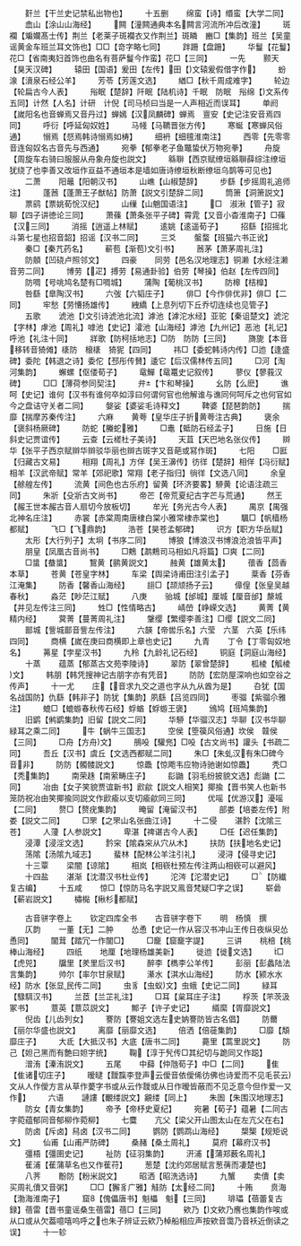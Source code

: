 <!-- { "loadSidebar": true } -->
　　姧兰【干兰史记禁私出物也】
　　十五删
　　绵蛮【诗】缗蛮【大学二同】
　　嵞山【涂山山海经】
　　闗【潼闗通典本名闗言河流所冲后改潼】
　　斑襴【斒孄髙士传】荆兰【老莱子斑襴衣又作荆兰】斑瞵　豳□【集韵】班兰【吴童谣黄金车班兰耳文饰也】□□【竒字略七同】
　　跘跚【盘跚】
　　华鬘【花鬘】花□【省南夷妇首饰也曲名有菩萨鬘今作蛮】花□【三同】
　　一先
　　颢天【狊天汉碑】
　　辕田【国语】爰田【左传】田【文辕爰假借字作】
　　蚡湶【濆泉石经公羊】
　　芳苓【芳莲文选】
　　緧□【秋千周成难字】
　　轮边【轮扁古今人表】
　　谸眠【楚辞】阡眠【陆机诗】千眠　防眠　谸绵【文系传五同】计然【人名】计研　计倪【司马桢曰当是一人声相近而误耳】
　　单阏【嵗阳名也音蝉焉又音丹过】蝉嫣【汉凤麟碑】蝉焉　亶安【史记注安音焉四同】
　　呼衍【呼延匈奴姓】
　　马帴【马韀晋张方传】
　　寒蜒【寒蝉风俗通】
　　愵焉【惄焉韩诗愵焉如梼】
　　细袇【细氊淮南注】
　　西零【先零零音连匈奴名古音先与西通】
　　宛拳【郁拳老子鱼鼈蛰伏万物宛拳】
　　舟旋【周旋车右骑曰服服从舟象舟旋也説文】
　　緜聨【西京赋缭垣緜聨薛综注缭垣犹绕了也李善又改垣作亘益不通垣本是墙如唐诗缭垣秋断缭垣乌鹊等可见也】
　　二萧
　　阳鼂【阳朝汉书】
　　山嶕【山椒楚辞】
　　步繇【步摇周礼追师注】
　　蓬莤【蓬萧王子猷帖】防萧【説文引楚辞二同】
　　筒箫【洞箫説文】
　　票鹞【票姚荀恱汉纪】
　　山缫【山魈国语注】
　　□　淑湫【管子】寂聊【四子讲徳论三同】
　　萧蓧【萧条张平子碑】霄雿【又音小杳淮南子】□蓧【汉三同】
　　消摇【逍遥上林赋】
　　逺姚【逺遥荀子】
　　招繇【招摇北斗第七星也招音韶】招谣【汉书二同】
　　三爻
　　螌蝥【班猫六书正讹】
　　秦□【秦芁药名】
　　蔪苞【渐苞文引书】
　　莤茅【萧茅周礼注】
　　防顤【凹硗卢照邻文】
　　四豪
　　同劳【邑名汉地理志】铜濑【水经注濑音劳二同】
　　博劳【疋】搏劳【易通卦验】伯劳【琴操】伯赵【左传四同】
　　防啁【号咷鸠名楚有□啁城】
　　蒲陶【葡桃汉书】
　　防槔【桔橰】
　　咎繇【臯陶汉书】
　　六弢【六韬庄子】
　　俳□【今作俳优非】俳□【二同】
　　牢愁【劳慒扬雄传】
　　絏繑【上息列切下丘乔切连续也见管子】
　　五歌
　　淲池【文引诗淲池北流】滹池【滹沱水经】亚驼【秦诅楚文】淲沱【字林】虖池【周礼】嘑池【史记】瀖池【山海经】滹池【九州记】恶池【礼记】呼池【礼注十同】
　　牂歌【防柯括地志】□防　防防【三同】
　　旖旎【本音移转音猗傩】橠防　榱橠　猗狔【四同】
　　祎□【委蛇韩诗内传】□迆【逢盛碑】委陀【韩退之诗】委佗【邳彤传賛】逶它【后汉儒林传五同】
　　□河【淘河集韵】
　　蠏螺【伛偻荀子】
　　鼋鱓【鼋鼍史记叙传】
　　蓼仪【蓼莪汉碑】
　　□□【薄荷参同契注】
　　弁【卞和琴操】
　　幺防【么麽】
　　谯呵【史记】谁何【汉书有谁何卒如淳曰何谓何官也他解谁与谯同何呵斥之也何官如今之盘诘守关者二同】
　　媻娑【婆娑毛诗释文】
　　鞞婆【琵琶韵防】
　　揣靡【揣摩苏秦传注】
　　六麻
　　黄荂【皇华庄子折黄荂注古典】
　　褒余【褒斜杨厥碑】
　　防蛇【螣蛇雅】
　　□鼃【蚳防石经孟子】
　　日施【日斜史记贾谊传】
　　云查【云槎杜子美诗】
　　天苴【天巴地名张仪传】
　　辬华【张平子西京赋辬华辬驳华丽也辬古斑字又音葩或冩作斑】
　　七阳
　　□匨【归藏古文易】
　　相翔【周礼】方佯【吴王濞传】彷徉【楚辞】相佯【冯衍赋】相羊【汉武帝赋】常羊【郊祀歌】常翔【老子指归】徜徉【文选八同】
　　余皇【艅艎左传】
　　流黄【间色也古乐府】留黄【环济要畧】駵黄【论语注疏三同】
　　朱斨【殳斨古文尚书】
　　帝芒【帝荒夏纪古字芒与荒通】
　　然王【赧王世本赧古音人扇切今放板切】
　　牟光【务光古今人表】
　　禺京【禺强北神名庄注】
　　赤裳【赤棠周南唐棣白棠小雅常棣赤棠也】
　　颿□【帆樯杨都赋】
　　飞□【飞鼎韵】
　　浩苍【昊苍孟郁碑】
　　识方【职方华岳赋】
　　太形【大行列子】太坰【书序二同】
　　博狼【博浪汉书博浪沧浪皆平声】
　　朋皇【凤凰古音尚书】
　　□鷞【鹔鷞司马相如凡将篇】□爽【二同】
　　□螀【蛬螀】
　　鵹黄【鹂黄説文】
　　赨黄【雄黄太】
　　蘹香【茴香本草】
　　苍黄【苍皇字林】
　　车梁【舆梁诗甫田注引孟子】
　　棻香【芬香江淹集】
　　防香【馨香山海经】
　　翓□【颉颃扬子云】
　　傽偟【张皇吴越春秋】
　　淼茫【眇茫江赋】
　　八庚
　　骀城【邰城】厘城【厘音邰】漦城【并见左传注三同】
　　甡□【性情略古】
　　崝嵤【峥嵘文选】
　　黄菁【黄精内经】
　　蓂菁【蔓菁周礼注】
　　鞶缨【繁缨李善注】□缨【説文二同】
　　鄑城【訾城鄑音訾左传注】
　　六韺【帝喾乐名】六莹　六茎　六英【乐纬四同】
　　商横【嵗在庚曰商横即上章也史记】
　　九青
　　丁令【丁零匈奴地名】
　　茀星【孛星汉书】
　　九秢【九龄礼记石经】
　　铜庭【洞庭山海经】
　　十蒸
　　蕴蒸【郁蒸古文苑李陵诗】
　　翠防【翠曾楚辞】
　　柧棱【觚棱文】
　　韩朋【韩凭搜神记古朋字亦有凭音】
　　防防【宏防屋深响也如空谷之传声】
　　十一尤
　　庄【音求九交之道也字从九从酋为是】
　　叴犹【国名战国防】仇繇【韩非子】防犹【集韵】夙繇【吕览四同】
　　枣骝【紫骝尒雅注】
　　螕□【螕蝣春秋传石经】蜉蝤【蜉蝣王褒】
　　鳻鸠【班鸠集韵】
　　旧鹠【鸺鹠集韵】旧留【説文二同】
　　华駵【华骝汉志】华聊【汉书华聊緑耳之乘二同】
　　牛【蜗牛三国志】
　　空侯【箜篌风俗通】坎侯　竷侯【三同】
　　□舟【方舟文】
　　鴅吺【驩兠】□吺【古文尚书】讙头【书疏二同】
　　吾丘【汉书】虞丘【文选西都赋二同】
　　朱□【朱虬汉有朱□碑今音非】
　　防防【髑髅説文】
　　惊飍【惊飑韦应物诗驰谢如惊飍】
　　秃□【秃集韵】
　　南荣趎【南萦畴庄子】
　　髟鼬【羽毛纷披貌文选】彪鼬【二同】
　　冶由【女子笑貌贾谊新书】歋歈【説文人相笑】揶揄【晋书笑人也新书笼防祝冶由笑揶揄同説文作歋瘉以支切瘉歈同三同】
　　优嗂【优游汉】瀀嗂【二同】
　　赘□【赘疣集韵】
　　晻留【淹留汉书】
　　部娄【培娄左传】附娄【説文二同】
　　□罘【之罘山名张曲江诗】
　　十二侵
　　湛霒【沈隂三苍】
　　人薓【人参説文】
　　卑湛【禆谌古今人表】
　　□任【迟任集韵】
　　浸潭【浸淫文选】
　　霒穼【隂森穼从穴从木】
　　扶防【扶地名史记】
　　荡隂【汤隂九域志】
　　蜚林【配林公羊注引礼】
　　浸浔【侵寻史记】
　　十三覃
　　梁闇【谅隂】
　　相岚【相嵚杜预左传注两山相嵚可以避风】
　　十四盐
　　湛渐【沈潜汉书杜业传】
　　沱涔【沱潜史记】
　　□【防纎复古编】
　　十五咸
　　惊□【惊防马名字説又鳯音梵疑□字之误】
　　崭碞【蔪岩説文】
　　橚檆【楸杉都赋】






　　古音骈字卷上
　　钦定四库全书
　　古音骈字卷下
　　明　杨慎　撰
　　仄韵
　　一董【无】二肿
　　怂恿【史记一作从容汉书冲山王传日夜纵臾怂恿同】
　　闟茸【踏冗一作闟□】
　　□竉【窟竉字諟】
　　三讲
　　桃棓【桃棒山海经】
　　四纸
　　地厘【地理杨雄美新】
　　徙迆【徙文选】
　　□【虎兕】
　　牖里【羑里后汉书】
　　醉李【檇李公羊传】
　　彭丽【彭蠡陆法言集韵】
　　帅尔【率尔甘泉赋】
　　濝水【淇水山海经】
　　防水【颍水水经】防水【张显民传二同】
　　虫豸【虫蚁文】虫蛾【史记二同】
　　緑耳【騄駬汉书】
　　兰茝【兰芷礼注】
　　□耳【枲耳庄子注】
　　桴茨【芣茨汲冢书】
　　薏英【薏苡説文】
　　鄦子【许子史记】
　　縃縻【胥靡説文】
　　倪齿【儿齿列女】
　　謇防【謇姐文选左史妠謇防皆古名倡】
　　防薾【丽尔华盛也説文】
　　离靡【丽靡文选】
　　倍洒【倍蓰集韵】
　　□靡【頽靡庄子】
　　大氐【大抵汉书】大底【唐书二同】
　　薧里【蒿里説文】
　　防己【妲己黑而有艶曰妲字统】
　　鞠【淳于髠传□其纪切与跪同又作跽】
　　潧洧【溱洧説文】
　　五尾
　　中蘬【仲虺荀子】中□【二同】
　　隹【隹诸切庄子】
　　暧曃【靉霼李登声云僾音依僾俙彷佛也诗爱而不见毛苌云文从人作僾方言从草作薆字书或从云作靉或从日作暧皆蔽而不见乏意今但作爱一又作】
　　六语
　　謰謱【覼缕説文】覶缕【同上】
　　朱圄【朱围汉地理志】
　　防女【青女集韵】
　　帝予【帝杼史夏纪】
　　宛暑【荀子】蕴暑【二同古字菀蕴郁同音郁柳作菀柳】
　　七麌
　　亢父【梁父开山图太山在左亢父在右】
　　防卤【斥卤】舄卤【汉书二同】
　　鹦防【鹦鹉山海经】
　　槼榘【规矩说文】
　　仙甫【山甫严防碑】
　　桑赭【桑土周礼】
　　莫府【幕府汉书】
　　彊梧【彊圉史记】
　　祉防【征羽集韵】
　　汧浦【蒲郑薮名周礼】
　　萑浦【萑蒲草名也又作萑苻】
　　葱楚【沈约郊居赋言葱蒨而凄楚也】
　　八荠
　　黺防【粉米説文】
　　昭洒【昭洗选诗】
　　九蟹
　　卖儥【卖买周礼儥又音粥】
　　□□【獬豸广雅】觟防【太经二同】
　　十贿
　　贲海【渤海淮南子】
　　窟【傀儡唐书】魁櫑　魁【三同】
　　琲瓃【蓓蕾复古録】蓓雷【晋书童谣桑生蓓雷】蓓□【三同】
　　欸乃【文欸乃噟也集韵作唉或从口或从欠葢噫嘻呜呼之也朱子辨证云欸乃棹船相应声按欸音霭乃音袄近倒读之误】
　　十一轸
